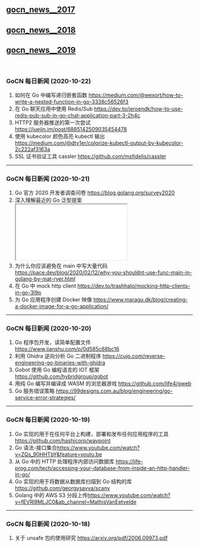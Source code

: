 ## [gocn_news__2017](https://github.com/lubanproj/go_read/blob/master/GoCN_news_2017.md)

## [gocn_news__2018](https://github.com/lubanproj/go_read/blob/master/GoCN_news_2018.md)

## [gocn_news__2019](https://github.com/lubanproj/go_read/blob/master/GoCN_news_2019.md)

<br><h3><p>GoCN 每日新闻 (2020-10-22)</p></h3><ol>
<li>如何在 Go 中编写递归嵌套函数 <a href="https://medium.com/@wexort/how-to-write-a-nested-function-in-go-3338c56526f3" rel="nofollow" target="_blank">https://medium.com/@wexort/how-to-write-a-nested-function-in-go-3338c56526f3</a>
</li>
<li>在 Go 聊天应用中使用 Redis/Sub <a href="https://dev.to/jeroendk/how-to-use-redis-pub-sub-in-go-chat-application-part-3-2h4c" rel="nofollow" target="_blank">https://dev.to/jeroendk/how-to-use-redis-pub-sub-in-go-chat-application-part-3-2h4c</a>
</li>
<li>HTTP2 服务器推送的第一次尝试 <a href="https://juejin.im/post/6885142509035454478" rel="nofollow" target="_blank">https://juejin.im/post/6885142509035454478</a>
</li>
<li>使用 kubecolor 颜色高亮 kubectl 输出 <a href="https://medium.com/@dty1er/colorize-kubectl-output-by-kubecolor-2c222af3163a" rel="nofollow" target="_blank">https://medium.com/@dty1er/colorize-kubectl-output-by-kubecolor-2c222af3163a</a>
</li>
<li>SSL 证书验证工具 cassler  <a href="https://github.com/msfidelis/cassler" rel="nofollow" target="_blank">https://github.com/msfidelis/cassler</a><br>
</li>
</ol><hr><h3><p>GoCN 每日新闻 (2020-10-21)</p></h3><ol>
<li>Go 官方 2020 开发者调查问卷 <a href="https://blog.golang.org/survey2020" rel="nofollow" target="_blank">https://blog.golang.org/survey2020</a>
</li>
<li>深入理解最近的 Go 泛型提案<span class="embed-responsive embed-responsive-16by9"><iframe class="embed-responsive-item" src="//www.youtube.com/embed/gIEPspmbMHM" allowfullscreen=""></iframe></span>
</li>
<li>为什么你应该避免在 main 中写大量代码 <a href="https://pace.dev/blog/2020/02/12/why-you-shouldnt-use-func-main-in-golang-by-mat-ryer.html" rel="nofollow" target="_blank">https://pace.dev/blog/2020/02/12/why-you-shouldnt-use-func-main-in-golang-by-mat-ryer.html</a>
</li>
<li>在 Go 中 mock http client <a href="https://dev.to/trashhalo/mocking-http-clients-in-go-3l9p" rel="nofollow" target="_blank">https://dev.to/trashhalo/mocking-http-clients-in-go-3l9p</a>
</li>
<li>为 Go 应用程序创建 Docker 映像 <a href="https://www.maragu.dk/blog/creating-a-docker-image-for-a-go-application/" rel="nofollow" target="_blank">https://www.maragu.dk/blog/creating-a-docker-image-for-a-go-application/</a>
</li>
</ol><hr><h3><p>GoCN 每日新闻 (2020-10-20)</p></h3><ol>
<li>Go 程序包开发，读简单配置文件 <a href="https://www.jianshu.com/p/0d585c68bc16" rel="nofollow" target="_blank">https://www.jianshu.com/p/0d585c68bc16</a>
</li>
<li>利用 Ghidra 逆向分析 Go 二进制程序 <a href="https://cujo.com/reverse-engineering-go-binaries-with-ghidra" rel="nofollow" target="_blank">https://cujo.com/reverse-engineering-go-binaries-with-ghidra</a>
</li>
<li>Gobot 使用 Go 编程语言的 IOT 框架 <a href="https://github.com/hybridgroup/gobot" rel="nofollow" target="_blank">https://github.com/hybridgroup/gobot</a>
</li>
<li>用纯 Go 编写并编译成 WASM 的浏览器游戏 <a href="https://github.com/life4/gweb" rel="nofollow" target="_blank">https://github.com/life4/gweb</a>
</li>
<li>Go 服务错误策略 <a href="https://99designs.com.au/blog/engineering/go-service-error-strategies/" rel="nofollow" target="_blank">https://99designs.com.au/blog/engineering/go-service-error-strategies/</a>
</li>
</ol><hr><h3><p>GoCN 每日新闻 (2020-10-19)</p></h3><ol>
<li>Go 实现的用于在任何平台上构建，部署和发布任何应用程序的工具 <a href="https://github.com/hashicorp/waypoint" rel="nofollow" target="_blank">https://github.com/hashicorp/waypoint</a>
</li>
<li>Go 语法-接口集合<a href="https://www.youtube.com/watch?v=ZQs_90HHTbY&amp;feature=youtu.be" rel="nofollow" target="_blank">https://www.youtube.com/watch?v=ZQs_90HHTbY&amp;feature=youtu.be</a>
</li>
<li>从 Go 中的 HTTP 处理程序内部访问数据库 <a href="https://life-prog.com/tech/accessing-your-database-from-inside-an-http-handler-in-go/" rel="nofollow" target="_blank">https://life-prog.com/tech/accessing-your-database-from-inside-an-http-handler-in-go/</a>
</li>
<li>Go 实现的用于将数据从数据库扫描到 Go 结构的库 <a href="https://github.com/georgysavva/scany" rel="nofollow" target="_blank">https://github.com/georgysavva/scany</a>
</li>
<li>Golang 中的 AWS S3 分段上传<a href="https://www.youtube.com/watch?v=fEVRl9MLJC0&amp;ab_channel=MathisVanEetvelde" rel="nofollow" target="_blank">https://www.youtube.com/watch?v=fEVRl9MLJC0&amp;ab_channel=MathisVanEetvelde</a>
</li>
</ol><hr><h3><p>GoCN 每日新闻 (2020-10-18)</p></h3><ol>
<li>关于 unsafe 包的使用研究 <a href="https://arxiv.org/pdf/2006.09973.pdf" rel="nofollow" target="_blank">https://arxiv.org/pdf/2006.09973.pdf</a>